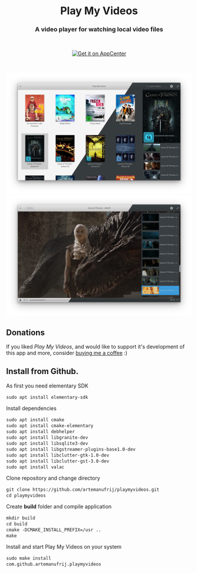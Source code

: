 <div>
  <h1 align="center">Play My Videos</h1>
  <h3 align="center">A video player for watching local video files</h3>
</div>

<br/>

<p align="center">
  <a href="https://appcenter.elementary.io/com.github.artemanufrij.playmyvideos">
    <img src="https://appcenter.elementary.io/badge.svg" alt="Get it on AppCenter">
  </a>
</p>

<br/>

![screenshot](Screenshot.png)
![screenshot](Screenshot_Player.png)

## Donations
If you liked _Play My Videos_, and would like to support it's development of this app and more, consider [buying me a coffee](https://www.paypal.me/ArtemAnufrij) :)

## Install from Github.

As first you need elementary SDK
```
sudo apt install elementary-sdk
```
Install dependencies
```
sudo apt install cmake
sudo apt install cmake-elementary
sudo apt install debhelper
sudo apt install libgranite-dev
sudo apt install libsqlite3-dev
sudo apt install libgstreamer-plugins-base1.0-dev
sudo apt install libclutter-gtk-1.0-dev
sudo apt install libclutter-gst-3.0-dev
sudo apt install valac
```
Clone repository and change directory
```
git clone https://github.com/artemanufrij/playmyvideos.git
cd playmyvideos
```

Create **build** folder and compile application
```
mkdir build
cd build
cmake -DCMAKE_INSTALL_PREFIX=/usr ..
make
```

Install and start Play My Videos on your system
```
sudo make install
com.github.artemanufrij.playmyvideos
```
